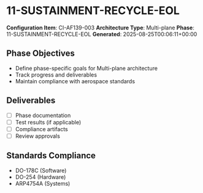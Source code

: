 # 11-SUSTAINMENT-RECYCLE-EOL

**Configuration Item**: CI-AF139-003
**Architecture Type**: Multi-plane
**Phase**: 11-SUSTAINMENT-RECYCLE-EOL
**Generated**: 2025-08-25T00:06:11+00:00

## Phase Objectives
- Define phase-specific goals for Multi-plane architecture
- Track progress and deliverables
- Maintain compliance with aerospace standards

## Deliverables
- [ ] Phase documentation
- [ ] Test results (if applicable)
- [ ] Compliance artifacts
- [ ] Review approvals

## Standards Compliance
- DO-178C (Software)
- DO-254 (Hardware)
- ARP4754A (Systems)
